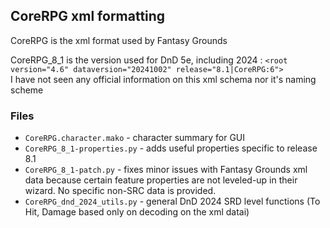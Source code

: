 ## CoreRPG xml formatting
CoreRPG is the xml format used by Fantasy Grounds

CoreRPG_8_1 is the version used for DnD 5e, including 2024
:   `<root version="4.6" dataversion="20241002" release="8.1|CoreRPG:6">`
<br/>I have not seen any official information on this xml schema nor it's naming scheme

### Files
- `CoreRPG.character.mako` - character summary for GUI
- `CoreRPG_8_1-properties.py` - adds useful properties specific to release 8.1
- `CoreRPG_8_1-patch.py` - fixes minor issues with Fantasy Grounds xml data because certain feature properties are not leveled-up in their wizard. No specific non-SRC data is provided. 
- `CoreRPG_dnd_2024_utils.py` - general DnD 2024 SRD level functions (To Hit, Damage based only on decoding on the xml datai)

